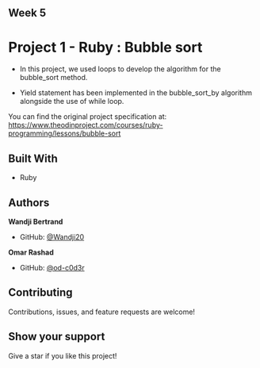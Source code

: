 [](https://img.shields.io/badge/Microverse-blueviolet)

## Week 5

# Project 1 - Ruby : Bubble sort

- In this project, we used loops to develop the algorithm for the bubble_sort method.

- Yield statement has been implemented in the bubble_sort_by algorithm alongside the use of while loop.

You can find the original project specification at: https://www.theodinproject.com/courses/ruby-programming/lessons/bubble-sort

## Built With

- Ruby

## Authors

**Wandji Bertrand**

- GitHub: [@Wandji20](https://github.com/wandji20)

**Omar Rashad**

- GitHub: [@od-c0d3r](https://github.com/od-c0d3r)

## Contributing

Contributions, issues, and feature requests are welcome!

## Show your support

Give a star if you like this project!
